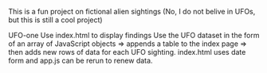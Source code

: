 This is a fun project on fictional alien sightings
    (No, I do not belive in UFOs, but this is still a cool project)

UFO-one
    Use index.html to display findings
    Use the UFO dataset in the form of an array of JavaScript objects => appends a table to the index page => then adds new rows of data for each UFO sighting.
    index.html uses date form and app.js can be rerun to renew data.
